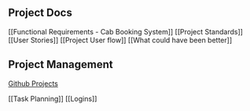 ## Project Docs
[[Functional Requirements - Cab Booking System]]
[[Project Standards]]
[[User Stories]]
[[Project User flow]]
[[What could have been better]]
## Project Management
[Github Projects](https://github.com/users/aslamcodes/projects/5/views/1)

[[Task Planning]]
[[Logins]]